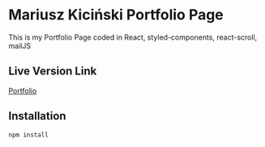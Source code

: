 # Mariusz Kiciński Portfolio Page

This is my Portfolio Page coded in React, styled-components, react-scroll, mailJS

## Live Version Link

[Portfolio](https://mariuszkicinski.herokuapp.com/)

## Installation

```bash
npm install
```
